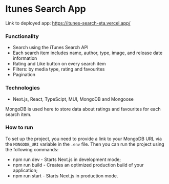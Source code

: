 # Itunes Search App

Link to deployed app: https://itunes-search-eta.vercel.app/

### Functionality
- Search using the iTunes Search API
- Each search item includes name, author, type, image, and release date information
- Rating and Like button on every search item
- Filters: by media type, rating and favourites
- Pagination

### Technologies
- Next.js, React, TypeScipt, MUI, MongoDB and Mongoose

MongoDB is used here to store data about ratings and favourites for each search item.

### How to run

To set up the project, you need to provide a link to your MongoDB URL via the `MONGODB_URI` variable in the `.env` file.
Then you can run the project using the following commands:

- npm run dev - Starts Next.js in development mode;
- npm run build - Creates an optimized production build of your application;
- npm run start - Starts Next.js in production mode.
